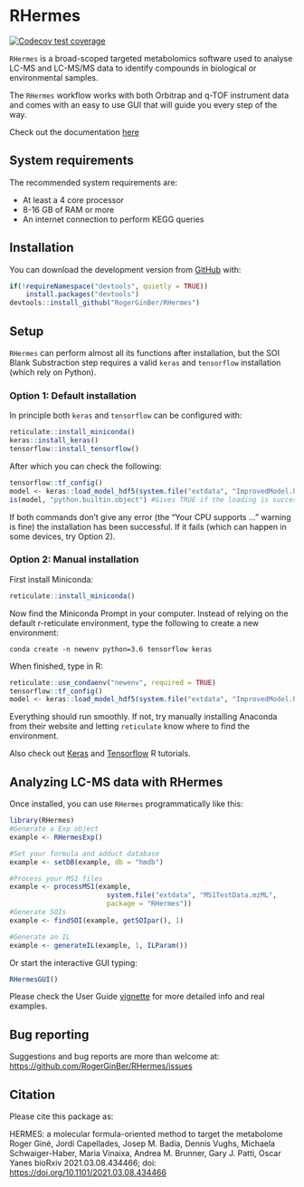
<!-- README.md is generated from README.Rmd. Please edit that file -->

# RHermes

<!-- badges: start -->

[![Codecov test
coverage](https://codecov.io/gh/RogerGinBer/RHermes/branch/master/graph/badge.svg?token=HL73R4GHFJ)](https://codecov.io/gh/RogerGinBer/RHermes?branch=master)

<!-- badges: end -->

`RHermes` is a broad-scoped targeted metabolomics software used to
analyse LC-MS and LC-MS/MS data to identify compounds in biological or
environmental samples.

The `RHermes` workflow works with both Orbitrap and q-TOF instrument
data and comes with an easy to use GUI that will guide you every step of
the way.

Check out the documentation
[here](https://rogerginber.github.io/RHermes/)

## System requirements

The recommended system requirements are:

-   At least a 4 core processor
-   8-16 GB of RAM or more
-   An internet connection to perform KEGG queries

## Installation

You can download the development version from
[GitHub](https://github.com/RogerGinBer/RHermes) with:

``` r
if(!requireNamespace("devtools", quietly = TRUE))
    install.packages("devtools")
devtools::install_github("RogerGinBer/RHermes")
```

## Setup

`RHermes` can perform almost all its functions after installation, but
the SOI Blank Substraction step requires a valid `keras` and
`tensorflow` installation (which rely on Python).

### Option 1: Default installation

In principle both `keras` and `tensorflow` can be configured with:

``` r
reticulate::install_miniconda()
keras::install_keras()
tensorflow::install_tensorflow()
```

After which you can check the following:

``` r
tensorflow::tf_config()
model <- keras::load_model_hdf5(system.file("extdata", "ImprovedModel.h5", package = "RHermes"))
is(model, "python.builtin.object") #Gives TRUE if the loading is successful.
```

If both commands don’t give any error (the “Your CPU supports …” warning
is fine) the installation has been successful. If it fails (which can
happen in some devices, try Option 2).

### Option 2: Manual installation

First install Miniconda:

``` r
reticulate::install_miniconda()
```

Now find the Miniconda Prompt in your computer. Instead of relying on
the default r-reticulate environment, type the following to create a new
environment:

`conda create -n newenv python=3.6 tensorflow keras`

When finished, type in R:

``` r
reticulate::use_condaenv("newenv", required = TRUE)
tensorflow::tf_config()
model <- keras::load_model_hdf5(system.file("extdata", "ImprovedModel.h5", package = "RHermes"))
```

Everything should run smoothly. If not, try manually installing Anaconda
from their website and letting `reticulate` know where to find the
environment.

Also check out
[Keras](https://tensorflow.rstudio.com/tutorials/beginners/basic-ml/)
and [Tensorflow](https://tensorflow.rstudio.com/tutorials/) R tutorials.

## Analyzing LC-MS data with RHermes

Once installed, you can use `RHermes` programmatically like this:

``` r
library(RHermes)
#Generate a Exp object
example <- RHermesExp()

#Set your formula and adduct database
example <- setDB(example, db = "hmdb")

#Process your MS1 files
example <- processMS1(example,
                        system.file("extdata", "MS1TestData.mzML",
                        package = "RHermes"))
#Generate SOIs
example <- findSOI(example, getSOIpar(), 1)

#Generate an IL 
example <- generateIL(example, 1, ILParam())
```

Or start the interactive GUI typing:

``` r
RHermesGUI()
```

Please check the User Guide
[vignette](https://rogerginber.github.io/RHermes/articles/RHermes_UserGuide.html)
for more detailed info and real examples.

## Bug reporting

Suggestions and bug reports are more than welcome at:
<https://github.com/RogerGinBer/RHermes/issues>

## Citation

Please cite this package as:

HERMES: a molecular formula-oriented method to target the metabolome
Roger Giné, Jordi Capellades, Josep M. Badia, Dennis Vughs, Michaela
Schwaiger-Haber, Maria Vinaixa, Andrea M. Brunner, Gary J. Patti, Oscar
Yanes bioRxiv 2021.03.08.434466; doi:
<https://doi.org/10.1101/2021.03.08.434466>

